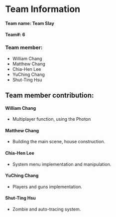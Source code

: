 # Team Information
#### Team name: Team Slay
#### Team#: 6
### Team member:
- William Chang
- Matthew Chang
- Chia-Hen Lee
- YuChing Chang
- Shut-Ting Hsu
## Team member contribution:
#### William Chang
- Multiplayer function, using the Photon
#### Matthew Chang
- Building the main scene, house construction.
#### Chia-Hen Lee
- System menu implementation and manipulation.
#### YuChing Chang
- Players and guns implementation.
#### Shut-Ting Hsu
- Zombie and auto-tracing system.
